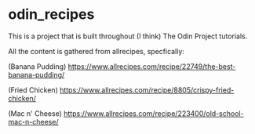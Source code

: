 # odin_recipes
This is a project that is built throughout (I think) The Odin Project tutorials.

All the content is gathered from allrecipes, specfically:

(Banana Pudding)
https://www.allrecipes.com/recipe/22749/the-best-banana-pudding/ 

(Fried Chicken)
https://www.allrecipes.com/recipe/8805/crispy-fried-chicken/

(Mac n' Cheese)
https://www.allrecipes.com/recipe/223400/old-school-mac-n-cheese/

